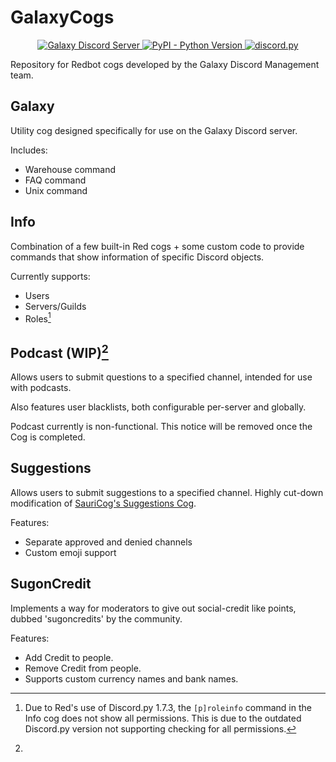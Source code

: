 # GalaxyCogs
<p align="center">
  <a href="https://discord.com/invite/robloxgalaxy">
    <img src="https://discordapp.com/api/guilds/204965774618656769/widget.png?style=shield" alt="Galaxy Discord Server">
  </a>
  <a href="https://www.python.org/downloads/">
    <img alt="PyPI - Python Version" src="https://img.shields.io/pypi/pyversions/Red-Discordbot">
  </a>
  <a href="https://github.com/Rapptz/discord.py/">
     <img src="https://img.shields.io/badge/discord-py-blue.svg" alt="discord.py">
  </a>
</p>
Repository for Redbot cogs developed by the Galaxy Discord Management team.

## Galaxy
Utility cog designed specifically for use on the Galaxy Discord server. 

Includes:
* Warehouse command
* FAQ command
* Unix command

## Info
Combination of a few built-in Red cogs + some custom code to provide commands that show information of specific Discord objects.

Currently supports:
* Users
* Servers/Guilds
* Roles[^dpy_notice]
[^dpy_notice]:
    Due to Red's use of Discord.py 1.7.3, the ``[p]roleinfo`` command in the Info cog does not show all permissions. This is due to the outdated Discord.py version not supporting checking for all permissions.

 ## Podcast **(WIP)**[^incomplete]
 Allows users to submit questions to a specified channel, intended for use with podcasts.

 Also features user blacklists, both configurable per-server and globally.
 [^incomplete]:
   Podcast currently is non-functional. This notice will be removed once the Cog is completed.

 ## Suggestions
 Allows users to submit suggestions to a specified channel. Highly cut-down modification of [SauriCog's Suggestions Cog](https://github.com/elijabesu/SauriCogs).

 Features:
 * Separate approved and denied channels
 * Custom emoji support

 ## SugonCredit
Implements a way for moderators to give out social-credit like points, dubbed 'sugoncredits' by the community.

Features:
* Add Credit to people.
* Remove Credit from people.
* Supports custom currency names and bank names.